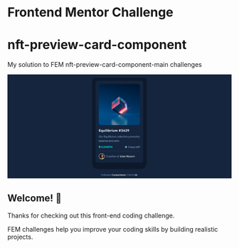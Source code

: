 # Frontend Mentor Challenge
# nft-preview-card-component
My solution to FEM nft-preview-card-component-main challenges 

![Design preview](./design/nft_preview.png)

## Welcome! 👋

Thanks for checking out this front-end coding challenge.

FEM challenges help you improve your coding skills by building realistic projects.


